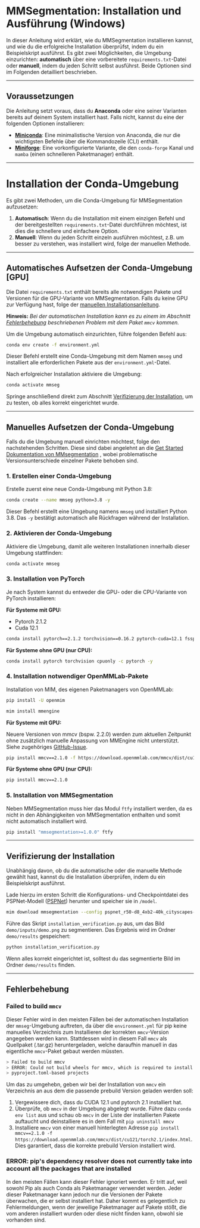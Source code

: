 # MMSegmentation: Installation und Ausführung (Windows)

In dieser Anleitung wird erklärt, wie du MMSegmentation installieren kannst, und wie du die erfolgreiche Installation überprüfst, indem du ein Beispielskript ausführst. Es gibt zwei Möglichkeiten, die Umgebung einzurichten: **automatisch** über eine vorbereitete `requirements.txt`-Datei oder **manuell**, indem du jeden Schritt selbst ausführst. Beide Optionen sind im Folgenden detailliert beschrieben.

---

## Voraussetzungen

Die Anleitung setzt voraus, dass du **Anaconda** oder eine seiner Varianten bereits auf deinem System installiert hast. Falls nicht, kannst du eine der folgenden Optionen installieren:

- **[Miniconda](https://docs.anaconda.com/miniconda/)**: Eine minimalistische Version von Anaconda, die nur die wichtigsten Befehle über die Kommandozeile (CLI) enthält.
- **[Miniforge](https://github.com/conda-forge/miniforge?tab=readme-ov-file)**: Eine vorkonfigurierte Variante, die den `conda-forge` Kanal und `mamba` (einen schnelleren Paketmanager) enthält.

---

# Installation der Conda-Umgebung

Es gibt zwei Methoden, um die Conda-Umgebung für MMSegmentation aufzusetzen:

1. **Automatisch**: Wenn du die Installation mit einem einzigen Befehl und der bereitgestellten `requirements.txt`-Datei durchführen möchtest, ist dies die schnellere und einfachere Option.
2. **Manuell**: Wenn du jeden Schritt einzeln ausführen möchtest, z.B. um besser zu verstehen, was installiert wird, folge der manuellen Methode.

---

## Automatisches Aufsetzen der Conda-Umgebung [GPU]

Die Datei `requirements.txt` enthält bereits alle notwendigen Pakete und Versionen für die GPU-Variante von MMSegmentation. Falls du keine GPU zur Verfügung hast, folge der [manuellen Installationsanleitung](#manuelles-aufsetzen-der-conda-umgebung).

**Hinweis:**
*Bei der automatischen Installation kann es zu einem im Abschnitt [Fehlerbehebung](#fehlerbehebung) beschriebenen Problem mit dem Paket `mmcv` kommen.*


Um die Umgebung automatisch einzurichten, führe folgenden Befehl aus:

```bash
conda env create -f environment.yml
```

Dieser Befehl erstellt eine Conda-Umgebung mit dem Namen `mmseg` und installiert alle erforderlichen Pakete aus der `environment.yml`-Datei.

Nach erfolgreicher Installation aktiviere die Umgebung:

```bash
conda activate mmseg
```

Springe anschließend direkt zum Abschnitt [Verifizierung der Installation](#verifizierung-der-installation), um zu testen, ob alles korrekt eingerichtet wurde.

---

## Manuelles Aufsetzen der Conda-Umgebung

Falls du die Umgebung manuell einrichten möchtest, folge den nachstehenden Schritten. Diese sind dabei angelehnt an die [Get Started Dokumentation von MMsegmentation](https://mmsegmentation.readthedocs.io/en/main/get_started.html)
, wobei problematische Versionsunterschiede einzelner Pakete behoben sind.

### 1. Erstellen einer Conda-Umgebung

Erstelle zuerst eine neue Conda-Umgebung mit Python 3.8:

```bash
conda create --name mmseg python=3.8 -y
```

Dieser Befehl erstellt eine Umgebung namens `mmseg` und installiert Python 3.8. Das `-y` bestätigt automatisch alle Rückfragen während der Installation.

### 2. Aktivieren der Conda-Umgebung

Aktiviere die Umgebung, damit alle weiteren Installationen innerhalb dieser Umgebung stattfinden:

```bash
conda activate mmseg
```

### 3. Installation von PyTorch

Je nach System kannst du entweder die GPU- oder die CPU-Variante von PyTorch installieren:

**Für Systeme mit GPU:**
- Pytorch 2.1.2
- Cuda 12.1

```bash
conda install pytorch==2.1.2 torchvision==0.16.2 pytorch-cuda=12.1 fsspec -c pytorch -c nvidia -c conda-forge -y
```

**Für Systeme ohne GPU (nur CPU):**

```bash
conda install pytorch torchvision cpuonly -c pytorch -y
```

### 4. Installation notwendiger OpenMMLab-Pakete

Installation von MIM, des eigenen Paketmanagers von OpenMMLab:

```bash
pip install -U openmim
```

```bash
mim install mmengine
```

**Für Systeme mit GPU:**

Neuere Versionen von mmcv (bspw. 2.2.0) werden zum aktuellen Zeitpunkt ohne zusätzlich manuelle Anpassung von MMEngine nicht unterstützt. Siehe zugehöriges [GitHub-Issue](https://github.com/open-mmlab/mmcv/issues/3096).
```bash
pip install mmcv==2.1.0 -f https://download.openmmlab.com/mmcv/dist/cu121/torch2.1/index.html
```
**Für Systeme ohne GPU (nur CPU):**
```bash
pip install mmcv==2.1.0
```

### 5. Installation von MMSegmentation
Neben MMSegmentation muss hier das Modul `ftfy` installiert werden, da es nicht in den Abhängigkeiten von MMSegmentation enthalten und somit nicht automatisch installiert wird.
```bash
pip install "mmsegmentation>=1.0.0" ftfy
```




---

## Verifizierung der Installation

Unabhängig davon, ob du die automatische oder die manuelle Methode gewählt hast, kannst du die Installation überprüfen, indem du ein Beispielskript ausführst.

Lade hierzu im ersten Schritt die Konfigurations- und Checkpointdatei des PSPNet-Modell ([PSPNet](https://arxiv.org/abs/1612.01105)) herunter und speicher sie in `/model`.

```bash
mim download mmsegmentation --config pspnet_r50-d8_4xb2-40k_cityscapes-512x1024 --dest ./model
```

Führe das Skript `installation_verification.py` aus, um das Bild `demo/inputs/demo.png` zu segmentieren. Das Ergebnis wird im Ordner `demo/results` gespeichert:

```bash
python installation_verification.py
```

Wenn alles korrekt eingerichtet ist, solltest du das segmentierte Bild im Ordner `demo/results` finden.

---

## Fehlerbehebung

### Failed to build `mmcv`
Dieser Fehler wird in den meisten Fällen bei der automatischen Installation der `mmseg`-Umgebung auftreten, da über die `environment.yml` für pip keine manuelles Verzeichnis zum Installieren der korrekten `mmcv`-Version angegeben werden kann. 
Stattdessen wird in diesem Fall `mmcv` als Quellpaket (.tar.gz) heruntergeladen, welche daraufhin manuell in das eigentliche `mmcv`-Paket gebaut werden müssten.

```bash
> Failed to build mmcv
> ERROR: Could not build wheels for mmcv, which is required to install
> pyproject.toml-based projects
```
Um das zu umgehebn, geben wir bei der Installation von `mmcv` ein Verzeichnis an aus dem die passende prebuild Version geladen werden soll: 
1. Vergewissere dich, dass du CUDA 12.1 und pytorch 2.1 installiert hat.
2. Überprüfe, ob `mmcv` in der Umgebung abgelegt wurde. Führe dazu `conda env list` aus und schau ob `mmcv` in der Liste der installierten Pakete auftaucht und deinstalliere es in dem Fall mit `pip uninstall mmcv`
3. Installiere `mmcv` von einer manuell hinterlegten Adresse `pip install mmcv==2.1.0 -f https://download.openmmlab.com/mmcv/dist/cu121/torch2.1/index.html`. Dies garantiert, dass die korrekte prebuild Version installiert wird.

### ERROR: pip's dependency resolver does not currently take into account all the packages that are installed
In den meisten Fällen kann dieser Fehler ignoriert werden. Er tritt auf, weil sowohl Pip als auch Conda als Paketmanager verwendet werden. Jeder dieser Paketmanager kann jedoch nur die Versionen der Pakete überwachen, die er selbst installiert hat. Daher kommt es gelegentlich zu Fehlermeldungen, wenn der jeweilige Paketmanager auf Pakete stößt, die vom anderen installiert wurden oder diese nicht finden kann, obwohl sie vorhanden sind.